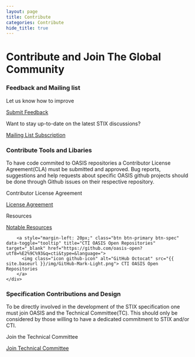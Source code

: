 ```yaml
---
layout: page
title: Contribute
categories: Contribute
hide_title: true
---
```


Contribute and Join The Global Community
===================================================

### Feedback and Mailing list

<div class="row">
  <div class="col-md-4 info-box well pull-left">
    <div>
      <p>Let us know how to improve</p>
      <a class="btn btn-primary btn-spec" data-toggle="tooltip" title="Feedback" target="_blank" href="https://www.oasis-open.org/committees/comments/index.php?wg_abbrev=cti">
        <span class="glyphicon glyphicon-comment"></span> Submit Feedback
      </a>
    </div>
  </div>

  <div class="info-box well pull-left">
    <p>Want to stay up-to-date on the latest STIX discussions?</p>
      <div>
        <a class="btn btn-primary btn-spec" data-toggle="tooltip" title="Mailing List" target="_blank" href="https://www.oasis-open.org/policies-guidelines/mailing-lists">
          <span class="glyphicon glyphicon-envelope"></span> Mailing List Subscription
        </a>
      </div>
  </div>
</div>

### Contribute Tools and Libaries

To have code commited to OASIS repositories a Contributor License Agreement(CLA) must be submitted and approved.
Bug reports, suggestions and help requests about specific OASIS github projects should be done through Github issues on their respective repository.

<div class="row">
  <div class="col-md-4 info-box well pull-left">
    <p>Contributor License Agreement</p>
    <div>
        <a class="btn btn-primary btn-spec" data-toggle="tooltip" title="Contributor License Agreement" target="_blank" href="https://www.oasis-open.org/resources/open-repositories/cla">
          <span class="glyphicon glyphicon-th-list"></span> License Agreement
        </a>
    </div>
  </div>

  <div class="col-md-6 info-box well pull-left">
    <p>Resources</p>
    <div>
        <a class="btn btn-primary btn-spec" data-toggle="tooltip" title="Notable Resources" href="{{ site.baseurl }}/resources">
          <span class="glyphicon glyphicon-th-list"></span> Notable Resources
        </a>

        <a style="margin-left: 20px;" class="btn btn-primary btn-spec" data-toggle="tooltip" title="CTI OASIS Open Repositories" target="_blank" href="https://github.com/oasis-open?utf8=%E2%9C%93&q=cti&type=&language=">
          <img class="icon github-icon" alt="GitHub Octocat" src="{{ site.baseurl }}/img/GitHub-Mark-Light.png"> CTI OASIS Open Repositories
        </a>
    </div>
  </div>
</div>

### Specification Contributions and Design

To be directly involved in the development of the STIX specification one must join OASIS and the Technical Committee(TC). This should only be considered by those willing to have a dedicated commitment to STIX and/or CTI.

<div class="row">
  <div class="col-md-6 info-box well pull-left">
    <div>
      <p>Join the Technical Committee</p>
      <a class="btn btn-primary btn-spec" data-toggle="tooltip" title="Join Technical Committee" target="_blank" href="https://www.oasis-open.org/join">
            <span class="glyphicon glyphicon-envelope"></span> Join Technical Committee
          </a>
    </div>
  </div>
</div>
